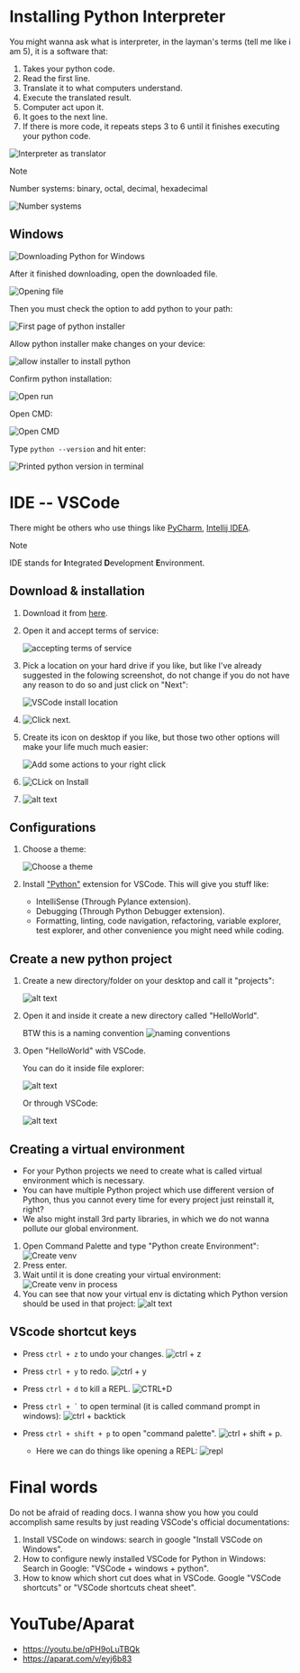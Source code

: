 # Installing Python Interpreter

You might wanna ask what is interpreter, in the layman's terms (tell me like i am 5), it is a software that:

1. Takes your python code.
2. Read the first line.
3. Translate it to what computers understand.
4. Execute the translated result.
5. Computer act upon it.
6. It goes to the next line.
7. If there is more code, it repeats steps 3 to 6 until it finishes executing your python code.

![Interpreter as translator](./assets/interpreter-translator.png)

> [!NOTE]
>
> Number systems: binary, octal, decimal, hexadecimal
>
> ![Number systems](./assets/number-systems.png)

## Windows

![Downloading Python for Windows](./assets/win-download-process.png)

After it finished downloading, open the downloaded file.

![Opening file](./assets/open-python-file.png)

Then you must check the option to add python to your path:

![First page of python installer](./assets/first-page-of-python.png)

Allow python installer make changes on your device:

![allow installer to install python](./assets/allow-installer-to-install-python.png)

Confirm python installation:

![Open run](./assets/open-run.png)

Open CMD:

![Open CMD](./assets/open-cmd.png)

Type `python --version` and hit enter:

![Printed python version in terminal](./assets/python-version-in-terminal.png)

# IDE -- VSCode

There might be others who use things like [PyCharm](https://www.jetbrains.com/pycharm/), [Intellij IDEA](https://www.jetbrains.com/idea/).

> [!NOTE]
>
> IDE stands for **I**ntegrated **D**evelopment **E**nvironment.

## Download & installation

1. Download it from [here](https://code.visualstudio.com/).
2. Open it and accept terms of service:

   ![accepting terms of service](./assets/install-vscode-terms-of-service.png)

3. Pick a location on your hard drive if you like, but like I've already suggested in the folowing screenshot, do not change if you do not have any reason to do so and just click on "Next":

   ![VSCode install location](./assets/vscode-install-location.png)

4. ![Click next](./assets/start-menu-vscode.png).
5. Create its icon on desktop if you like, but those two other options will make your life much much easier:

   ![Add some actions to your right click](./assets/add-vscode-to-desktop.png)

6. ![CLick on Install](./assets/install-vscode-page.png)
7. ![alt text](./assets/finished-vscode-installation-page.png)

## Configurations

1.  Choose a theme:

    ![Choose a theme](./assets/vscode-initial-page-choose-theme.png)

2.  Install ["Python"](https://marketplace.visualstudio.com/items?itemName=ms-python.python) extension for VSCode. This will give you stuff like:
    - IntelliSense (Through Pylance extension).
    - Debugging (Through Python Debugger extension).
    - Formatting, linting, code navigation, refactoring, variable explorer, test explorer, and other convenience you might need while coding.

## Create a new python project

1. Create a new directory/folder on your desktop and call it "projects":

   ![alt text](./assets/create-new-folder.png)

2. Open it and inside it create a new directory called "HelloWorld".

   BTW this is a naming convention ![naming conventions](./assets/naming-conventions.png)

3. Open "HelloWorld" with VSCode.

   You can do it inside file explorer:

   ![alt text](./assets/open-with-vscode.png)

   Or through VSCode:

   ![alt text](./assets/open-folder.png)

## Creating a virtual environment

- For your Python projects we need to create what is called virtual environment which is necessary.
- You can have multiple Python project which use different version of Python, thus you cannot every time for every project just reinstall it, right?
- We also might install 3rd party libraries, in which we do not wanna pollute our global environment.

1. Open Command Palette and type "Python create Environment": ![Create venv](./assets/create-venv.png)
2. Press enter.
3. Wait until it is done creating your virtual environment: ![Create venv in process](./assets/create-venv-in-process.png)
4. You can see that now your virtual env is dictating which Python version should be used in that project: ![alt text](./assets/venv-python-version.png)

## VScode shortcut keys

- Press `ctrl + z` to undo your changes. ![ctrl + z](./assets/ctrl-plus-z.png)
- Press `ctrl + y` to redo. ![ctrl + y](./assets/ctrl-plus-y.png)
- Press `ctrl + d` to kill a REPL. ![CTRL+D](./assets/ctrl-plus-d.png)
- Press <code>ctrl + `</code> to open terminal (it is called command prompt in windows): ![ctrl + backtick](./assets/ctrl-plus-backtick.png)
- Press `ctrl + shift + p` to open "command palette". ![ctrl + shift + p](./assets/ctrl-plus-shift-plus-p.png).

  - Here we can do things like opening a REPL: ![repl](./assets/repl.png)

# Final words

Do not be afraid of reading docs. I wanna show you how you could accomplish same results by just reading VSCode's official documentations:

1. Install VSCode on windows: search in google "Install VSCode on Windows".
2. How to configure newly installed VSCode for Python in Windows: Search in Google: "VSCode + windows + python".
3. How to know which short cut does what in VSCode. Google "VSCode shortcuts" or "VSCode shortcuts cheat sheet".

# YouTube/Aparat

- https://youtu.be/qPH9oLuTBQk
- https://aparat.com/v/eyj6b83
